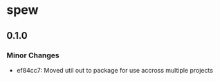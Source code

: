 # spew

## 0.1.0

### Minor Changes

- ef84cc7: Moved util out to package for use accross multiple projects

